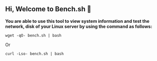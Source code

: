 ## Hi, Welcome to Bench.sh 👋


**You are able to use this tool to view system information and test the network, disk of your Linux server by using the command as follows:**

```
wget -qO- bench.sh | bash
```
Or
```
curl -Lso- bench.sh | bash
```
